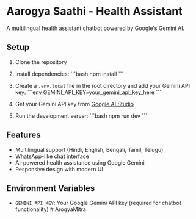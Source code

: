 # Aarogya Saathi - Health Assistant

A multilingual health assistant chatbot powered by Google's Gemini AI.

## Setup

1. Clone the repository
2. Install dependencies:
   \`\`\`bash
   npm install
   \`\`\`

3. Create a `.env.local` file in the root directory and add your Gemini API key:
   \`\`\`env
   GEMINI_API_KEY=your_gemini_api_key_here
   \`\`\`

4. Get your Gemini API key from [Google AI Studio](https://makersuite.google.com/app/apikey)

5. Run the development server:
   \`\`\`bash
   npm run dev
   \`\`\`

## Features

- Multilingual support (Hindi, English, Bengali, Tamil, Telugu)
- WhatsApp-like chat interface
- AI-powered health assistance using Google Gemini
- Responsive design with modern UI

## Environment Variables

- `GEMINI_API_KEY`: Your Google Gemini API key (required for chatbot functionality)
#   A r o g y a M i t r a  
 